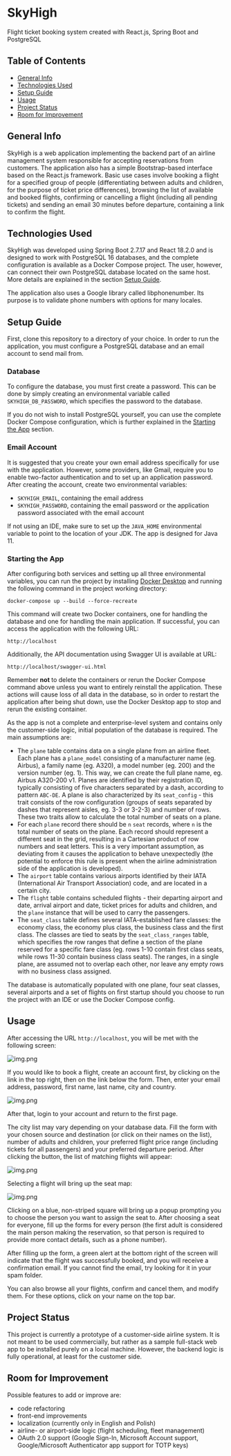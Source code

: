 # SkyHigh
Flight ticket booking system created with React.js, Spring Boot and PostgreSQL

## Table of Contents
* [General Info](#general-info)
* [Technologies Used](#technologies-used)
* [Setup Guide](#setup-guide)
* [Usage](#usage)
* [Project Status](#project-status)
* [Room for Improvement](#room-for-improvement)

## General Info

SkyHigh is a web application implementing the backend part of an airline management system responsible for accepting reservations from customers. The application also has a simple Bootstrap-based interface based on the React.js framework. Basic use cases involve booking a flight for a specified group of people (differentiating between adults and children, for the purpose of ticket price differences), browsing the list of available and booked flights, confirming or cancelling a flight (including all pending tickets) and sending an email 30 minutes before departure, containing a link to confirm the flight.

## Technologies Used

SkyHigh was developed using Spring Boot 2.7.17 and React 18.2.0 and is designed to work with PostgreSQL 16 databases, and the complete configuration is available as a Docker Compose project. The user, however, can connect their own PostgreSQL database located on the same host. More details are explained in the section [Setup Guide](#setup-guide).

The application also uses a Google library called libphonenumber. Its purpose is to validate phone numbers with options for many locales.

## Setup Guide

First, clone this repository to a directory of your choice. In order to run the application, you must configure a PostgreSQL database and an email account to send mail from.

### Database

To configure the database, you must first create a password. This can be done by simply creating an environmental variable called `SKYHIGH_DB_PASSWORD`, which specifies the password to the database.

If you do not wish to install PostgreSQL yourself, you can use the complete Docker Compose configuration, which is further explained in the [Starting the App](#starting-the-app) section. 

### Email Account

It is suggested that you create your own email address specifically for use with the application. However, some providers, like Gmail, require you to enable two-factor authentication and to set up an application password. After creating the account, create two environmental variables:

- `SKYHIGH_EMAIL`, containing the email address
- `SKYHIGH_PASSWORD`, containing the email password or the application password associated with the email account

If not using an IDE, make sure to set up the `JAVA_HOME` environmental variable to point to the location of your JDK. The app is designed for Java 11.

### Starting the App

After configuring both services and setting up all three environmental variables, you can run the project by installing [Docker Desktop](https://www.docker.com) and running the following command in the project working directory:

`docker-compose up --build --force-recreate`

This command will create two Docker containers, one for handling the database and one for handling the main application. If successful, you can access the application with the following URL:

`http://localhost`

Additionally, the API documentation using Swagger UI is available at URL:

`http://localhost/swagger-ui.html`

Remember **not** to delete the containers or rerun the Docker Compose command above unless you want to entirely reinstall the application. These actions will cause loss of all data in the database, so in order to restart the application after being shut down, use the Docker Desktop app to stop and rerun the existing container.

As the app is not a complete and enterprise-level system and contains only the customer-side logic, initial population of the database is required. The main assumptions are:

- The `plane` table contains data on a single plane from an airline fleet. Each plane has a `plane_model` consisting of a manufacturer name (eg. Airbus), a family name (eg. A320), a model number (eg. 200) and the version number (eg. 1). This way, we can create the full plane name, eg. Airbus A320-200 v1. Planes are identified by their registration ID, typically consisting of five characters separated by a dash, according to pattern `ABC-DE`. A plane is also characterized by its `seat_config` - this trait consists of the row configuration (groups of seats separated by dashes that represent aisles, eg. 3-3 or 3-2-3) and number of rows. These two traits allow to calculate the total number of seats on a plane.
- For each `plane` record there should be `n` `seat` records, where `n` is the total number of seats on the plane. Each record should represent a different seat in the grid, resulting in a Cartesian product of row numbers and seat letters. This is a very important assumption, as deviating from it causes the application to behave unexpectedly (the potential to enforce this rule is present when the airline administration side of the application is developed).
- The `airport` table contains various airports identified by their IATA (International Air Transport Association) code, and are located in a certain city.
- The `flight` table contains scheduled flights - their departing airport and date, arrival airport and date, ticket prices for adults and children, and the `plane` instance that will be used to carry the passengers.
- The `seat_class` table defines several IATA-established fare classes: the economy class, the economy plus class, the business class and the first class. The classes are tied to seats by the `seat_class_ranges` table, which specifies the row ranges that define a section of the plane reserved for a specific fare class (eg. rows 1-10 contain first class seats, while rows 11-30 contain business class seats). The ranges, in a single plane, are assumed not to overlap each other, nor leave any empty rows with no business class assigned.

The database is automatically populated with one plane, four seat classes, several airports and a set of flights on first startup should you choose to run the project with an IDE or use the Docker Compose config.

## Usage

After accessing the URL `http://localhost`, you will be met with the following screen:

![img.png](doc/flight_search_form.png)

If you would like to book a flight, create an account first, by clicking on the link in the top right, then on the link below the form. Then, enter your email address, password, first name, last name, city and country.

![img.png](doc/register.png)

After that, login to your account and return to the first page.

The city list may vary depending on your database data. Fill the form with your chosen source and destination (or click on their names on the list), number of adults and children, your preferred flight price range (including tickets for all passengers) and your preferred departure period. After clicking the button, the list of matching flights will appear:

![img.png](doc/flight_list.png) 

Selecting a flight will bring up the seat map:

![img.png](doc/seat_choose.png)

Clicking on a blue, non-striped square will bring up a popup prompting you to choose the person you want to assign the seat to. After choosing a seat for everyone, fill up the forms for every person (the first adult is considered the main person making the reservation, so that person is required to provide more contact details, such as a phone number).

After filling up the form, a green alert at the bottom right of the screen will indicate that the flight was successfully booked, and you will receive a confirmation email. If you cannot find the email, try looking for it in your spam folder.

You can also browse all your flights, confirm and cancel them, and modify them. For these options, click on your name on the top bar.

## Project Status

This project is currently a prototype of a customer-side airline system. It is not meant to be used commercially, but rather as a sample full-stack web app to be installed purely on a local machine. However, the backend logic is fully operational, at least for the customer side.

## Room for Improvement

Possible features to add or improve are:

- code refactoring
- front-end improvements
- localization (currently only in English and Polish)
- airline- or airport-side logic (flight scheduling, fleet management)
- OAuth 2.0 support (Google Sign-In, Microsoft Account support, Google/Microsoft Authenticator app support for TOTP keys)